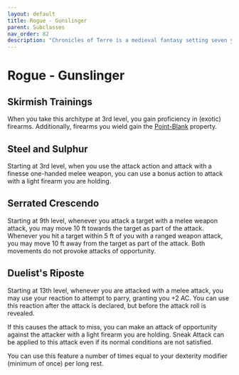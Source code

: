 ```yaml
---
layout: default
title: Rogue - Gunslinger
parent: Subclasses
nav_order: 82
description: "Chronicles of Terre is a medieval fantasy setting seven years in the writing, currently for dungeons & dragons 5th edition."
---
```


# Rogue - Gunslinger

## Skirmish Trainings

When you take this architype at 3rd level, you gain proficiency in (exotic) firearms. Additionally, firearms you wield gain the [Point-Blank](../homebrew/firearms#Properties) property.

## Steel and Sulphur

Starting at 3rd level, when you use the attack action and attack with a finesse one-handed melee weapon, you can use a bonus action to attack with a light firearm you are holding. 

## Serrated Crescendo

Starting at 9th level, whenever you attack a target with a melee weapon attack, you may move 10 ft towards the target as part of the attack. Whenever you hit a target within 5 ft of you with a ranged weapon attack, you may move 10 ft away from the target as part of the attack. Both movements do not provoke attacks of opportunity.

## Duelist's Riposte

Starting at 13th level, whenever you are attacked with a melee attack, you may use your reaction to attempt to parry, granting you +2 AC. You can use this reaction after the attack is declared, but before the attack roll is revealed.

If this causes the attack to miss, you can make an attack of opportunity against the attacker with a light firearm you are holding. Sneak Attack can be applied to this attack even if its normal conditions are not satisfied.

You can use this feature a number of times equal to your dexterity modifier (minimum of once) per long rest.